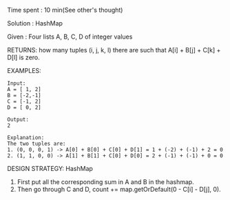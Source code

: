 Time spent : 10 min(See other's thought)

Solution : HashMap	

Given : Four lists A, B, C, D of integer values

RETURNS: how many tuples (i, j, k, l) there are such that A[i] + B[j] + C[k] + D[l] is zero.

EXAMPLES:

```
Input:
A = [ 1, 2]
B = [-2,-1]
C = [-1, 2]
D = [ 0, 2]

Output:
2

Explanation:
The two tuples are:
1. (0, 0, 0, 1) -> A[0] + B[0] + C[0] + D[1] = 1 + (-2) + (-1) + 2 = 0
2. (1, 1, 0, 0) -> A[1] + B[1] + C[0] + D[0] = 2 + (-1) + (-1) + 0 = 0
```

DESIGN STRATEGY: HashMap



1. First put all the corresponding sum in A and B in the hashmap.
2. Then go through C and D, count += map.getOrDefault(0 - C[i] - D[j], 0).